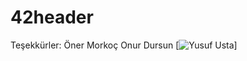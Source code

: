 # 42header

Teşekkürler: Öner Morkoç Onur Dursun
[![Yusuf Usta](https://github.com/onur55-tr.png?size=100)]
